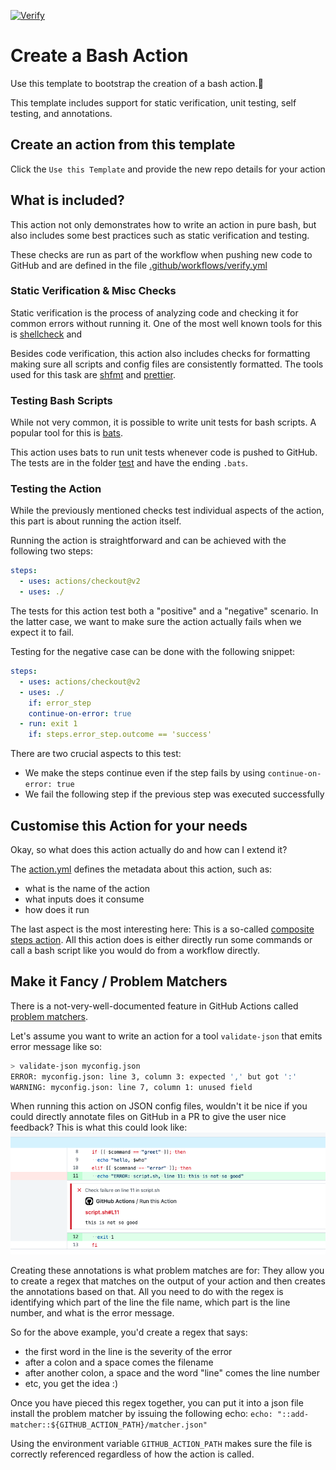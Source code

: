 [![Verify](https://github.com/galadrimteam/trancrypt-env-file-to-eb/actions/workflows/verify.yml/badge.svg)](https://github.com/galadrimteam/trancrypt-env-file-to-eb/actions/workflows/verify.yml)

# Create a Bash Action

Use this template to bootstrap the creation of a bash action.:rocket:

This template includes support for static verification, unit testing, self testing, and annotations.

## Create an action from this template

Click the `Use this Template` and provide the new repo details for your action

## What is included?

This action not only demonstrates how to write an action in pure bash, but also includes some best practices such as static verification and testing.

These checks are run as part of the workflow when pushing new code to GitHub and are defined in the file [.github/workflows/verify.yml](.github/workflows/verify.yml)

### Static Verification & Misc Checks

Static verification is the process of analyzing code and checking it for common errors without running it.
One of the most well known tools for this is [shellcheck](https://www.shellcheck.net) and

Besides code verification, this action also includes checks for formatting making sure all scripts and config files are consistently formatted.
The tools used for this task are [shfmt](https://github.com/mvdan/sh) and [prettier](https://prettier.io).

### Testing Bash Scripts

While not very common, it is possible to write unit tests for bash scripts.
A popular tool for this is [bats](https://github.com/bats-core/bats-core).

This action uses bats to run unit tests whenever code is pushed to GitHub.
The tests are in the folder [test](./test) and have the ending `.bats`.

### Testing the Action

While the previously mentioned checks test individual aspects of the action, this part is about running the action itself.

Running the action is straightforward and can be achieved with the following two steps:

```yaml
steps:
  - uses: actions/checkout@v2
  - uses: ./
```

The tests for this action test both a "positive" and a "negative" scenario.
In the latter case, we want to make sure the action actually fails when we expect it to fail.

Testing for the negative case can be done with the following snippet:

```yaml
steps:
  - uses: actions/checkout@v2
  - uses: ./
    if: error_step
    continue-on-error: true
  - run: exit 1
    if: steps.error_step.outcome == 'success'
```

There are two crucial aspects to this test:

- We make the steps continue even if the step fails by using `continue-on-error: true`
- We fail the following step if the previous step was executed successfully

## Customise this Action for your needs

Okay, so what does this action actually do and how can I extend it?

The [action.yml](action.yml) defines the metadata about this action, such as:

- what is the name of the action
- what inputs does it consume
- how does it run

The last aspect is the most interesting here:
This is a so-called [composite steps action](https://docs.github.com/en/actions/creating-actions/creating-a-composite-action).
All this action does is either directly run some commands or call a bash script like you would do from a workflow directly.

## Make it Fancy / Problem Matchers

There is a not-very-well-documented feature in GitHub Actions called [problem matchers](https://github.com/actions/toolkit/blob/main/docs/problem-matchers.md).

Let's assume you want to write an action for a tool `validate-json` that emits error message like so:

```bash
> validate-json myconfig.json
ERROR: myconfig.json: line 3, column 3: expected ',' but got ':'
WARNING: myconfig.json: line 7, column 1: unused field
```

When running this action on JSON config files, wouldn't it be nice if you could directly annotate files on GitHub in a PR to give the user nice feedback?
This is what this could look like:
![problem matcher annotation](matcher.png)

Creating these annotations is what problem matches are for:
They allow you to create a regex that matches on the output of your action and then creates the annotations based on that.
All you need to do with the regex is identifying which part of the line the file name, which part is the line number, and what is the error message.

So for the above example, you'd create a regex that says:

- the first word in the line is the severity of the error
- after a colon and a space comes the filename
- after another colon, a space and the word "line" comes the line number
- etc, you get the idea :)

Once you have pieced this regex together, you can put it into a json file install the problem matcher by issuing the following echo:
`echo: "::add-matcher::${GITHUB_ACTION_PATH}/matcher.json"`

Using the environment variable `GITHUB_ACTION_PATH` makes sure the file is correctly referenced regardless of how the action is called.
